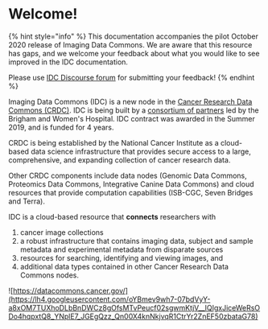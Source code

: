 # Welcome!

{% hint style="info" %}
This documentation accompanies the pilot October 2020 release of Imaging Data Commons. We are aware that this resource has gaps, and we welcome your feedback about what you would like to see improved in the IDC documentation. 

Please use [IDC Discourse forum](https://discourse.canceridc.dev) for submitting your feedback!
{% endhint %}

Imaging Data Commons \(IDC\) is a new node in the [Cancer Research Data Commons \(CRDC\)](https://datacommons.cancer.gov/). IDC is being built by a [consortium of partners](https://imagingdatacommons.github.io/team/) led by the Brigham and Women's Hospital. IDC contract was awarded in the Summer 2019, and is funded for 4 years.

CRDC is being established by the National Cancer Institute as a cloud-based data science infrastructure that provides secure access to a large, comprehensive, and expanding collection of cancer research data. 

Other CRDC components include data nodes \(Genomic Data Commons, Proteomics Data Commons, Integrative Canine Data Commons\) and cloud resources that provide computation capabilities \(ISB-CGC, Seven Bridges and Terra\).

IDC is a cloud-based resource that **connects** researchers with 

1. cancer image collections
2. a robust infrastructure that contains imaging data, subject and sample metadata and experimental metadata from disparate sources
3. resources for searching, identifying and viewing images, and
4. additional data types contained in other Cancer Research Data Commons nodes.

![https://datacommons.cancer.gov/](https://lh4.googleusercontent.com/oYBmev9wh7-07bdVyY-a8xOM7TUXhoDLbBnDWCz8gOfsMTvPeucf02sgwmKtjV__lQIgxJiceWeRsODo4hqpxtQ8_YNplE7_JGEgQzz_Qn00X4knNkjvqR1CtrYr2ZnEF50zbataG78)

